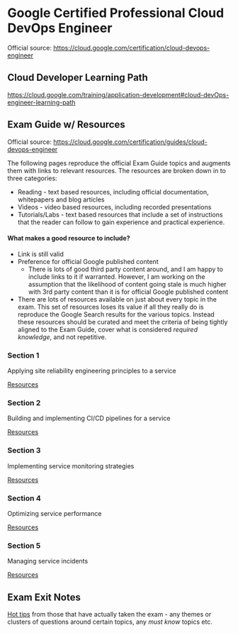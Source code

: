 # Google Certified Professional Cloud DevOps Engineer

Official source: https://cloud.google.com/certification/cloud-devops-engineer

## Cloud Developer Learning Path

https://cloud.google.com/training/application-development#cloud-devOps-engineer-learning-path

## Exam Guide w/ Resources

Official source: https://cloud.google.com/certification/guides/cloud-devops-engineer

The following pages reproduce the official Exam Guide topics and augments them with links to relevant resources. The resources are broken down in to three categories:

* Reading - text based resources, including official documentation, whitepapers and blog articles
* Videos - video based resources, including recorded presentations
* Tutorials/Labs - text based resources that include a set of instructions that the reader can follow to gain experience and practical experience.

#### What makes a good resource to include?

* Link is still valid
* Preference for official Google published content
    * There is lots of good third party content around, and I am happy to include links to it if warranted. However, I am working on the assumption that the likelihood of content going stale is much higher with 3rd party content than it is for official Google published content
* There are lots of resources available on just about every topic in the exam. This set of resources loses its value if all they really do is reproduce the Google Search results for the various topics. Instead these resources should be curated and meet the criteria of being tightly aligned to the Exam Guide, cover what is considered *required knowledge*, and not repetitive.

### Section 1
Applying site reliability engineering principles to a service

[Resources](./exam-guide/section-1.md)

### Section 2
Building and implementing CI/CD pipelines for a service

[Resources](./exam-guide/section-2.md)

### Section 3
Implementing service monitoring strategies

[Resources](./exam-guide/section-3.md)

### Section 4
Optimizing service performance

[Resources](./exam-guide/section-4.md)

### Section 5
Managing service incidents

[Resources](./exam-guide/section-5.md)

## Exam Exit Notes

[Hot tips](./exit-notes.md) from those that have actually taken the exam - any themes or clusters of questions around certain topics, any *must know* topics etc.
